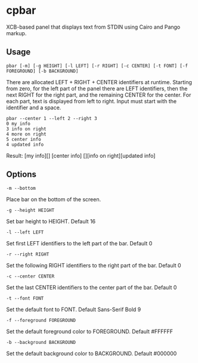 cpbar
=====

XCB-based panel that displays text from STDIN using Cairo and Pango markup.

Usage
-----

	pbar [-m] [-g HEIGHT] [-l LEFT] [-r RIGHT] [-c CENTER] [-t FONT] [-f FOREGROUND] [-b BACKGROUND]

There are allocated LEFT + RIGHT + CENTER identifiers at runtime.
Starting from zero, for the left part of the panel there are LEFT identifiers,
then the next RIGHT for the right part, and the remaining CENTER for the center.
For each part, text is displayed from left to right.
Input must start with the identifier and a space.

	pbar --center 1 --left 2 --right 3
	0 my info
	3 info on right
	4 more on right
	5 center info
	4 updated info

Result:
	\[my info\]\[\]			\[center info\]		\[\]\[info on right\]\[updated info\]

Options
-------

	-m --bottom

Place bar on the bottom of the screen.

	-g --height HEIGHT

Set bar height to HEIGHT. Default 16

	-l --left LEFT

Set first LEFT identifiers to the left part of the bar. Default 0

	-r --right RIGHT

Set the following RIGHT identifiers to the right part of the bar. Default 0

	-c --center CENTER

Set the last CENTER identifiers to the center part of the bar. Default 0

	-t --font FONT

Set the default font to FONT. Default Sans-Serif Bold 9

	-f --foreground FOREGROUND

Set the default foreground color to FOREGROUND. Default #FFFFFF

	-b --background BACKGROUND

Set the default background color to BACKGROUND. Default #000000
